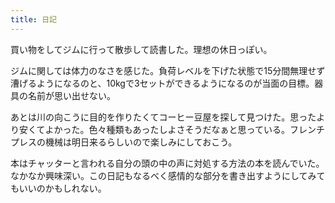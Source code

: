 ```yaml
---
title: 日記
---
```


買い物をしてジムに行って散歩して読書した。理想の休日っぽい。

ジムに関しては体力のなさを感じた。負荷レベルを下げた状態で15分間無理せず漕げるようになるのと、10kgで3セットができるようになるのが当面の目標。器具の名前が思い出せない。

あとは川の向こうに目的を作りたくてコーヒー豆屋を探して見つけた。思ったより安くてよかった。色々種類もあったしよさそうだなぁと思っている。フレンチプレスの機械は明日来るらしいので楽しみにしておこう。

本はチャッターと言われる自分の頭の中の声に対処する方法の本を読んでいた。なかなか興味深い。この日記もなるべく感情的な部分を書き出すようにしてみてもいいのかもしれない。